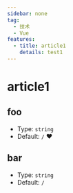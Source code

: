```yaml
---
sidebar: none
tag:
  - 技术
  - Vue
features:
  - title: article1
    details: test1
---
```


# article1

## foo

- Type: `string`
- Default: `/`
  :heart:

## bar

- Type: `string`
- Default: `/`
